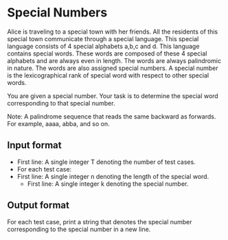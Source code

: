 # Special Numbers

Alice is traveling to a special town with her friends. All the residents of this special town communicate through a special language. This special language consists of 4 special alphabets a,b,c and d. This language contains special words. These words are composed of these 4 special alphabets and are always even in length. The words are always palindromic in nature. The words are also assigned special numbers. A special number is the lexicographical rank of special word with respect to other special words.

You are given a special number. Your task is to determine the special word corresponding to that special number.

Note: A palindrome sequence that reads the same backward as forwards. For example, aaaa, abba, and so on.

## Input format

- First line: A single integer T denoting the number of test cases.
- For each test case:
- First line: A single integer n denoting the length of the special word.
  - First line: A single integer k denoting the special number.

## Output format

For each test case, print a string that denotes the special number corresponding to the special number in a new line.
